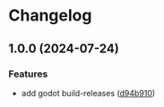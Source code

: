 # Changelog

## 1.0.0 (2024-07-24)


### Features

* add godot build-releases ([d94b910](https://github.com/ez-connect/asdf-godot/commit/d94b910666e48bfed10825fe4335da72687f399c))
